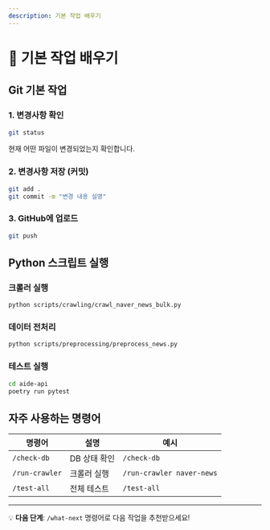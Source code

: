 ```yaml
---
description: 기본 작업 배우기
---
```


# 📖 기본 작업 배우기

## Git 기본 작업

### 1. 변경사항 확인
```bash
git status
```
현재 어떤 파일이 변경되었는지 확인합니다.

### 2. 변경사항 저장 (커밋)
```bash
git add .
git commit -m "변경 내용 설명"
```

### 3. GitHub에 업로드
```bash
git push
```

## Python 스크립트 실행

### 크롤러 실행
```bash
python scripts/crawling/crawl_naver_news_bulk.py
```

### 데이터 전처리
```bash
python scripts/preprocessing/preprocess_news.py
```

### 테스트 실행
```bash
cd aide-api
poetry run pytest
```

## 자주 사용하는 명령어

| 명령어 | 설명 | 예시 |
|--------|------|------|
| `/check-db` | DB 상태 확인 | `/check-db` |
| `/run-crawler` | 크롤러 실행 | `/run-crawler naver-news` |
| `/test-all` | 전체 테스트 | `/test-all` |

---

💡 **다음 단계**: `/what-next` 명령어로 다음 작업을 추천받으세요!
